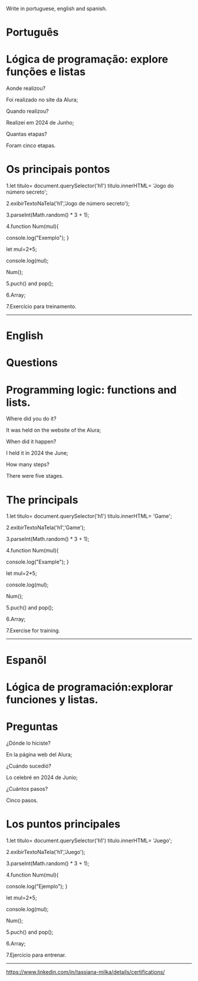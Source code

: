 Write in portuguese, english and spanish.

# Português 

# Lógica de programação: explore funções e listas

Aonde realizou?

Foi realizado no site da Alura;

Quando realizou?

Realizei em 2024 de Junho;

Quantas etapas?

Foram cinco etapas.

# Os principais pontos


1.let titulo= document.querySelector('h1') 
titulo.innerHTML= 'Jogo do número secreto';

2.exibirTextoNaTela('h1','Jogo de número secreto');

3.parseInt(Math.random() * 3 + 1);

4.function Num(mul){

 console.log("Exemplo");
    }
  
   let mul=2*5;
  
   console.log(mul);
  
   Num();
  
5.puch() and pop();

6.Array;

7.Exercício para treinamento.

--------------------------------------------------------------------------------------------------------------------------------

# English

# Questions

# Programming logic:  functions  and  lists.
 
Where did you do it?

It was held on the website of the Alura;

When did it happen?

I held it in 2024 the June;

How many steps?

There were five stages.

# The principals

1.let titulo= document.querySelector('h1') titulo.innerHTML= 'Game';

2.exibirTextoNaTela('h1','Game');

3.parseInt(Math.random() * 3 + 1);

4.function Num(mul){

console.log("Example"); }

let mul=2*5;

console.log(mul);

Num();

5.puch() and pop();

6.Array;

7.Exercise for training.

--------------------------------------------------------------------------------------------------------------------------------

# Espanõl

# Lógica de programación:explorar funciones y listas.

# Preguntas

¿Dónde lo hiciste?

En la página web del Alura;

¿Cuándo sucedió?

Lo celebré en 2024 de Junio;

¿Cuántos pasos?

Cinco pasos.

# Los puntos principales

1.let titulo= document.querySelector('h1') titulo.innerHTML= 'Juego';

2.exibirTextoNaTela('h1','Juego');

3.parseInt(Math.random() * 3 + 1);

4.function Num(mul){

console.log("Ejemplo"); }

let mul=2*5;

console.log(mul);

Num();

5.puch() and pop();

6.Array;

7.Ejercicio para entrenar.

--------------------------------------------------------------------------------------------------------------------------------


https://www.linkedin.com/in/tassiana-milka/details/certifications/
